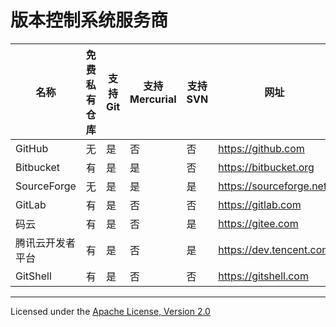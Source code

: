 # 版本控制系统服务商

名称 | 免费私有仓库 | 支持Git | 支持Mercurial | 支持SVN | 网址
---|---|---|---|---|---
GitHub | 无 | 是 | 否 | 否 | https://github.com
Bitbucket | 有 | 是 | 是 | 否 | https://bitbucket.org
SourceForge | 无 | 是 | 是 | 是 | https://sourceforge.net
GitLab | 有 | 是 | 否 | 否 | https://gitlab.com
码云 | 有 | 是 | 否 | 是 | https://gitee.com
腾讯云开发者平台 | 有 | 是 | 否 | 是 | https://dev.tencent.com
GitShell | 有 | 是 | 否 | 否 | https://gitshell.com

---

Licensed under the [Apache License, Version 2.0](LICENSE)
